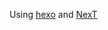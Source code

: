 Using [hexo](https://github.com/hexojs/hexo) and [NexT](https://github.com/iissnan/hexo-theme-next)
